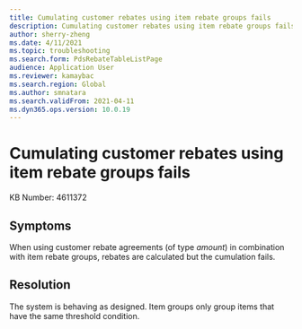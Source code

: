```yaml
---
title: Cumulating customer rebates using item rebate groups fails
description: Cumulating customer rebates using item rebate groups fails
author: sherry-zheng
ms.date: 4/11/2021
ms.topic: troubleshooting
ms.search.form: PdsRebateTableListPage
audience: Application User
ms.reviewer: kamaybac
ms.search.region: Global
ms.author: smnatara
ms.search.validFrom: 2021-04-11
ms.dyn365.ops.version: 10.0.19
---
```


# Cumulating customer rebates using item rebate groups fails

KB Number: 4611372

## Symptoms

When using customer rebate agreements (of type *amount*) in combination with item rebate groups, rebates are calculated but the cumulation fails.

## Resolution
<!-- KFM: It isn't clear how this description relates to the issue, which doesn't mention "threshold condition". More information is needed. -->
The system is behaving as designed. Item groups only group items that have the same threshold condition.
